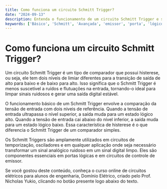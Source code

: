 ```yaml
---
title: Como funciona um circuito Schmitt Trigger?
date: "2024-09-13"
description: Entenda o funcionamento de um circuito Schmitt Trigger e sua aplicação em circuitos elétricos.
keywords: ['Básico', 'Schmitt', 'Avançada', 'emissor', 'porta', 'lógico', 'Permanente']
---
```


# Como funciona um circuito Schmitt Trigger?

Um circuito Schmitt Trigger é um tipo de comparador que possui histerese, ou seja, ele tem dois níveis de limiar diferentes para a transição de saída de alto para baixo e de baixo para alto. Isso significa que o Schmitt Trigger é menos suscetível a ruídos e flutuações na entrada, tornando-o ideal para limpar sinais ruidosos e gerar uma saída digital estável.

O funcionamento básico de um Schmitt Trigger envolve a comparação da tensão de entrada com dois níveis de referência. Quando a tensão de entrada ultrapassa o nível superior, a saída muda para um estado lógico alto. Quando a tensão de entrada cai abaixo do nível inferior, a saída muda para um estado lógico baixo. Essa característica de histerese é o que diferencia o Schmitt Trigger de um comparador simples.

Os Schmitt Triggers são amplamente utilizados em circuitos de temporização, osciladores e em qualquer aplicação onde seja necessário transformar um sinal analógico ruidoso em um sinal digital limpo. Eles são componentes essenciais em portas lógicas e em circuitos de controle de emissor.

Se você gostou deste conteúdo, conheça o curso online de circuitos elétricos para alunos de engenharia, Domínio Elétrico, criado pelo Prof. Nicholas Yukio, clicando no botão presente logo abaixo do texto.